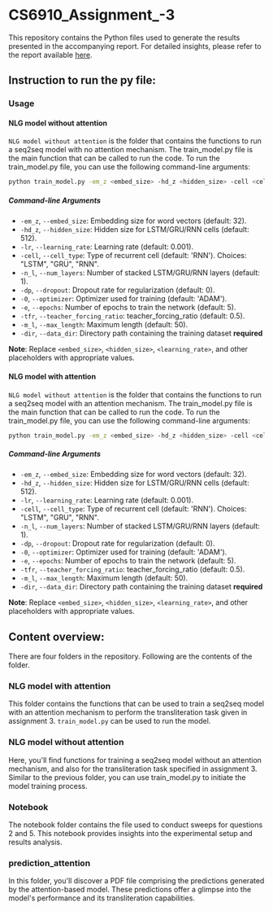 # CS6910_Assignment_-3

This repository contains the Python files used to generate the results presented in the accompanying report. For detailed insights, please refer to the report available [here](https://api.wandb.ai/links/dibakar/y23lbm87).

## Instruction to run the py file:

### Usage

#### NLG model without attention

``` NLG model without attention ``` is the folder that contains the functions to run a seq2seq model with no attention mechanism.
The train_model.py file is the main function that can be called to run the code. To run the train_model.py file, you can use the following command-line arguments:

```bash
python train_model.py -em_z <embed_size> -hd_z <hidden_size> -cell <cell_type> -n_l <activation> -nf <num_layers> -dp <dropout> -lr <learning_rate> -o <optimizer> -e <epochs> -tfr <teacher_forcing_ratio> -m_l <max_length> -dir <data_dir>
```

##### Command-line Arguments

- `-em_z`, `--embed_size`: Embedding size for word vectors (default: 32).
- `-hd_z`, `--hidden_size`: Hidden size for LSTM/GRU/RNN cells (default: 512).
- `-lr`, `--learning_rate`: Learning rate (default: 0.001).
- `-cell`, `--cell_type`: Type of recurrent cell (default: 'RNN'). Choices: "LSTM", "GRU", "RNN".
- `-n_l`, `--num_layers`: Number of stacked LSTM/GRU/RNN layers (default: 1).
- `-dp`, `--dropout`: Dropout rate for regularization (default: 0).
- `-0`, `--optimizer`: Optimizer used for training (default: 'ADAM').
- `-e`, `--epochs`: Number of epochs to train the network (default: 5).
- `-tfr`, `--teacher_forcing_ratio`: teacher_forcing_ratio (default: 0.5). 
- `-m_l`, `--max_length`: Maximum length (default: 50).
- `-dir`, `--data_dir`: Directory path containing the training dataset **required**

**Note**: Replace `<embed_size>`, `<hidden_size>`, `<learning_rate>`, and other placeholders with appropriate values.

#### NLG model with attention

``` NLG model without attention ``` is the folder that contains the functions to run a seq2seq model with an attention mechanism.
The train_model.py file is the main function that can be called to run the code. To run the train_model.py file, you can use the following command-line arguments:

```bash
python train_model.py -em_z <embed_size> -hd_z <hidden_size> -cell <cell_type> -n_l <activation> -nf <num_layers> -dp <dropout> -lr <learning_rate> -o <optimizer> -e <epochs> -tfr <teacher_forcing_ratio> -m_l <max_length> -dir <data_dir>
```

##### Command-line Arguments

- `-em_z`, `--embed_size`: Embedding size for word vectors (default: 32).
- `-hd_z`, `--hidden_size`: Hidden size for LSTM/GRU/RNN cells (default: 512).
- `-lr`, `--learning_rate`: Learning rate (default: 0.001).
- `-cell`, `--cell_type`: Type of recurrent cell (default: 'RNN'). Choices: "LSTM", "GRU", "RNN".
- `-n_l`, `--num_layers`: Number of stacked LSTM/GRU/RNN layers (default: 1).
- `-dp`, `--dropout`: Dropout rate for regularization (default: 0).
- `-0`, `--optimizer`: Optimizer used for training (default: 'ADAM').
- `-e`, `--epochs`: Number of epochs to train the network (default: 5).
- `-tfr`, `--teacher_forcing_ratio`: teacher_forcing_ratio (default: 0.5). 
- `-m_l`, `--max_length`: Maximum length (default: 50).
- `-dir`, `--data_dir`: Directory path containing the training dataset **required**

**Note**: Replace `<embed_size>`, `<hidden_size>`, `<learning_rate>`, and other placeholders with appropriate values.



## Content overview:

There are four folders in the repository. Following are the contents of the folder.

### NLG model with attention

This folder contains the functions that can be used to train a seq2seq model with an attention mechanism to perform the transliteration task given in assignment 3. ```train_model.py``` can be used to run the model.
   
### NLG model without attention

Here, you'll find functions for training a seq2seq model without an attention mechanism, and also for the transliteration task specified in assignment 3. Similar to the previous folder, you can use train_model.py to initiate the model training process.

### Notebook

The notebook folder contains the file used to conduct sweeps for questions 2 and 5. This notebook provides insights into the experimental setup and results analysis.

### prediction_attention

In this folder, you'll discover a PDF file comprising the predictions generated by the attention-based model. These predictions offer a glimpse into the model's performance and its transliteration capabilities.

